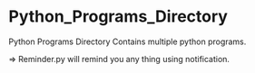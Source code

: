 # Python_Programs_Directory
Python Programs Directory Contains multiple python programs.

=> Reminder.py will remind you any thing using notification.
